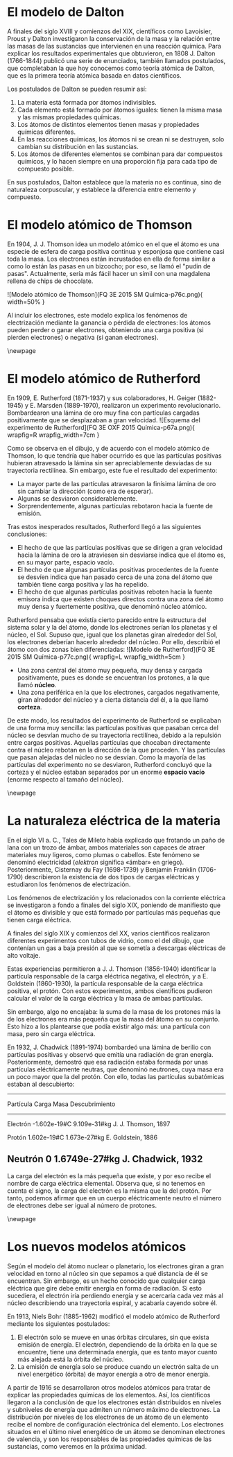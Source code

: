 # El modelo de Dalton

A finales del siglo XVIII y comienzos del XIX, científicos como Lavoisier, Proust y Dalton investigaron la conservación de la masa y la relación entre las masas de las sustancias que intervienen en una reacción química. Para explicar los resultados experimentales que obtuvieron, en 1808 J. Dalton (1766-1844) publicó una serie de enunciados, también llamados postulados, que completaban la que hoy conocemos como teoría atómica de Dalton, que es la primera teoría atómica basada en datos científicos.

Los postulados de Dalton se pueden resumir así:

1)  La materia está formada por átomos indivisibles. 
1)  Cada elemento está formado por átomos iguales: tienen la misma masa y las mismas propiedades químicas. 
1)  Los átomos de distintos elementos tienen masas y propiedades químicas diferentes. 
1)  En las reacciones químicas, los átomos ni se crean ni se destruyen, solo cambian su distribución en las sustancias. 
1)  Los átomos de diferentes elementos se combinan para dar compuestos químicos, y lo hacen siempre en una proporción fija para cada tipo de compuesto posible.

En sus postulados, Dalton establece que la materia no es continua, sino de naturaleza 
corpuscular, y establece la diferencia entre elemento y compuesto.

# El modelo atómico de Thomson

En 1904, J. J. Thomson idea un modelo atómico en el que el átomo es una especie de esfera de carga positiva continua y esponjosa que contiene casi toda la masa. Los electrones están incrustados en ella de forma similar a como lo están las pasas en un bizcocho; por eso, se llamó el "pudin de pasas". Actualmente, sería más fácil hacer
un símil con una magdalena rellena de chips de chocolate.

![Modelo atómico de Thomson](FQ 3E 2015 SM Química-p76c.png){ width=50% }

Al incluir los electrones, este modelo explica los fenómenos de electrización mediante la ganancia o pérdida de electrones: los átomos pueden perder o ganar electrones,
obteniendo una carga positiva (si pierden electrones) o negativa (si ganan electrones).

\newpage

# El modelo atómico de Rutherford

En 1909, E. Rutherford (1871-1937) y sus colaboradores, H. Geiger (1882-1945) y E. Marsden (1889-1970), realizaron un experimento revolucionario.
Bombardearon una lámina de oro muy fina con partículas cargadas positivamente que se desplazaban a gran velocidad.
![Esquema del experimento de Rutherford](FQ 3E OXF 2015 Química-p67a.png){ wrapfig=R wrapfig_width=7cm } 

Como se observa en el dibujo, y de acuerdo con el modelo atómico de Thomson, lo que tendría que haber ocurrido es que las partículas positivas hubieran atravesado la lámina sin ser apreciablemente desviadas de su trayectoria rectilínea. Sin embargo, este fue el resultado del experimento:

-   La mayor parte de las partículas atravesaron la finísima lámina de oro sin cambiar la dirección (como era de esperar).
-   Algunas se desviaron considerablemente. 
-   Sorprendentemente, algunas partículas rebotaron hacia la fuente de emisión.

Tras estos inesperados resultados, Rutherford llegó a las siguientes conclusiones:

-   El hecho de que las partículas positivas que se dirigen a gran velocidad hacia la lámina de oro la atraviesen sin desviarse indica que el átomo es, en su mayor parte, espacio vacío. 
-   El hecho de que algunas partículas positivas procedentes de la fuente se desvíen indica que han pasado cerca de una zona del átomo que también tiene carga positiva y las ha repelido. 
-   El hecho de que algunas partículas positivas reboten hacia la fuente emisora indica que existen choques directos contra una zona del átomo muy densa y fuertemente positiva, que denominó núcleo atómico.

Rutherford pensaba que existía cierto parecido entre la estructura del sistema solar y la del átomo, donde los electrones serían los planetas y el núcleo, el Sol. Supuso que, igual que los planetas giran alrededor del Sol, los electrones deberían hacerlo alrededor del núcleo. Por ello, describió el átomo con dos zonas bien diferenciadas:
![Modelo de Rutherford](FQ 3E 2015 SM Química-p77c.png){ wrapfig=L wrapfig_width=5cm }

-   Una zona central del átomo muy pequeña, muy densa y cargada positivamente, pues es donde se encuentran los protones, a la que llamó **núcleo**. 
-   Una zona periférica en la que los electrones, cargados negativamente, giran alrededor del núcleo y a cierta distancia del él, a la que llamó **corteza**. 

De este modo, los resultados del experimento de Rutherford se explicaban de una forma muy sencilla: las partículas positivas que pasaban cerca del núcleo se
desvían mucho de su trayectoria rectilínea, debido a la repulsión entre cargas positivas. Aquellas partículas que chocaban directamente contra el núcleo rebotan
en la dirección de la que proceden. Y las partículas que pasan alejadas del núcleo no se desvían. Como la mayoría de las partículas del experimento no se
desviaron, Rutherford concluyó que la corteza y el núcleo estaban separados por un enorme **espacio vacío** (enorme respecto al tamaño del núcleo).

\newpage

# La naturaleza eléctrica de la materia

En el siglo VI a. C., Tales de Mileto había explicado que frotando un paño de lana con un trozo de ámbar, ambos materiales son capaces de atraer materiales muy ligeros, como plumas o cabellos. Este fenómeno se denominó electricidad (*elektron* significa «ámbar» en griego). Posteriormente, Cisternay du Fay (1698-1739) y Benjamin Franklin (1706-1790) describieron la existencia de dos tipos de cargas eléctricas y estudiaron los fenómenos de electrización. 
 
Los fenómenos de electrización y los relacionados con la corriente eléctrica se investigaron a fondo a finales del siglo XIX, poniendo de manifiesto que el átomo es divisible y que está formado por partículas más pequeñas que tienen carga eléctrica.

A finales del siglo XIX y comienzos del XX, varios científicos realizaron diferentes experimentos con tubos de vidrio, como el del dibujo, que contenían un gas a baja presión al que se sometía a descargas eléctricas de alto voltaje.

Estas experiencias permitieron a J. J. Thomson (1856-1940) identificar la partícula responsable de la carga eléctrica negativa, el electrón, y a E. Goldstein (1860-1930), la partícula responsable de la carga eléctrica positiva, el protón. Con estos experimentos, ambos científicos pudieron calcular el valor de la carga eléctrica y la masa de ambas partículas.

Sin embargo, algo no encajaba: la suma de la masa de los protones más la de los electrones era más pequeña que la masa del átomo en su conjunto. Esto hizo a los
plantearse que podía existir algo más: una partícula con masa, pero sin carga eléctrica.

En 1932, J. Chadwick (1891-1974) bombardeó una lámina de berilio con partículas positivas y observó que emitía una radiación de gran energía. Posteriormente, demostró que esa radiación estaba formada por unas partículas eléctricamente neutras, que denominó neutrones, cuya masa era un poco mayor que la del protón. Con ello, todas las partículas subatómicas estaban al descubierto:

--------------------------------------------------------------------------
Partícula         Carga            Masa              Descubrimiento
--------------- ---------------  ----------------  -----------------------
Electrón          -1.602e-19#C    9.109e-31#kg       J. J. Thomson, 1897

Protón            1.602e-19#C     1.673e-27#kg       E. Goldstein, 1886

Neutrón           0               1.6749e-27#kg      J. Chadwick, 1932
--------------------------------------------------------------------------

La carga del electrón es la más pequeña que existe, y por eso recibe el nombre de carga eléctrica elemental. Observa que, si no tenemos en cuenta el signo, la carga del electrón es la misma que la del protón. Por tanto, podemos afirmar que en un cuerpo eléctricamente neutro el número de electrones debe ser igual al número de protones. 

\newpage

# Los nuevos modelos atómicos

Según el modelo del átomo nuclear o planetario, los electrones giran a gran velocidad en torno al 
núcleo sin que sepamos a qué distancia de él se encuentran. Sin embargo, es un hecho conocido 
que cualquier carga eléctrica que gire debe emitir energía en forma de radiación. Si esto sucediera, 
el electrón iría perdiendo energía y se acercaría cada vez más al núcleo describiendo una trayectoria espiral, y acabaría cayendo sobre él.
 
En 1913, Niels Bohr (1885-1962) modificó el modelo atómico de Rutherford mediante los siguientes postulados:

1)  El electrón solo se mueve en unas órbitas circulares, sin que exista emisión de energía. El electrón, dependiendo de la órbita en la que se encuentre, tiene una determinada energía, que es tanto mayor cuanto más alejada está la órbita del núcleo.
2)  La emisión de energía solo se produce cuando un electrón salta de un nivel energético (órbita) de mayor energía a otro de menor energía. 

A partir de 1916 se desarrollaron otros modelos atómicos para tratar de explicar las propiedades químicas de los elementos. Así, los científicos llegaron a la conclusión de que los electrones están distribuidos en niveles y subniveles de energía que admiten un número máximo de electrones. La distribución por niveles de los electrones de un átomo de un elemento recibe el nombre de configuración electrónica del elemento. Los electrones situados en el último nivel energético de un átomo se denominan electrones de valencia, y son los responsables de las propiedades químicas de las sustancias, como veremos en la próxima unidad. 